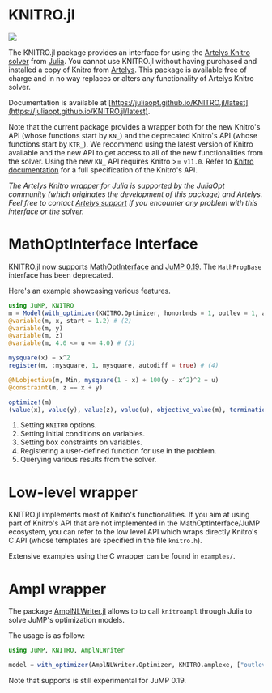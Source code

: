 KNITRO.jl
=========
[![](https://img.shields.io/badge/docs-latest-blue.svg)](https://juliaopt.github.io/KNITRO.jl/latest)

The KNITRO.jl package provides an interface for using the [Artelys Knitro
solver](https://www.artelys.com/knitro) from
[Julia](http://julialang.org/). You cannot use KNITRO.jl without having
purchased and installed a copy of Knitro from [Artelys](https://www.artelys.com/knitro).
This package is available free of charge and in no way replaces or alters any
functionality of Artelys Knitro solver.

Documentation is available at
[https://juliaopt.github.io/KNITRO.jl/latest](https://juliaopt.github.io/KNITRO.jl/latest).

Note that the current package provides a wrapper both for the new Knitro's API
(whose functions start by `KN_`) and the deprecated Knitro's API (whose functions
start by `KTR_`). We recommend using the latest version of Knitro available and
the new API to get access to all of the new functionalities from the solver.
Using the new `KN_` API requires Knitro >= `v11.0`.
Refer to [Knitro documentation](https://www.artelys.com/tools/knitro_doc/3_referenceManual/callableLibraryAPI.html)
for a full specification of the Knitro's API.

*The Artelys Knitro wrapper for Julia is supported by the JuliaOpt
community (which originates the development of this package) and
Artelys. Feel free to contact [Artelys support](mailto:support-knitro@artelys.com) if you encounter
any problem with this interface or the solver.*


MathOptInterface Interface
==========================

KNITRO.jl now supports [MathOptInterface](https://github.com/JuliaOpt/MathOptInterface.jl)
and [JuMP 0.19](https://github.com/JuliaOpt/JuMP.jl). The `MathProgBase` interface has been deprecated. 

 
Here's an example showcasing various features. 

```julia
using JuMP, KNITRO
m = Model(with_optimizer(KNITRO.Optimizer, honorbnds = 1, outlev = 1, algorithm = 4)) # (1)
@variable(m, x, start = 1.2) # (2)
@variable(m, y)
@variable(m, z)
@variable(m, 4.0 <= u <= 4.0) # (3)

mysquare(x) = x^2 
register(m, :mysquare, 1, mysquare, autodiff = true) # (4)

@NLobjective(m, Min, mysquare(1 - x) + 100(y - x^2)^2 + u) 
@constraint(m, z == x + y)

optimize!(m)
(value(x), value(y), value(z), value(u), objective_value(m), termination_status(m)) # (5)
```

1. Setting `KNITRO` options. 
2. Setting initial conditions on variables. 
3. Setting box constraints on variables.
4. Registering a user-defined function for use in the problem. 
5. Querying various results from the solver. 

Low-level wrapper
=================

KNITRO.jl implements most of Knitro's functionalities.
If you aim at using part of Knitro's API that are not implemented
in the MathOptInterface/JuMP ecosystem, you can refer to the low
level API which wraps directly Knitro's C API (whose templates
are specified in the file `knitro.h`).

Extensive examples using the C wrapper can be found in `examples/`.


Ampl wrapper
============

The package [AmplNLWriter.jl](https://github.com/JuliaOpt/AmplNLWriter.jl")
allows to to call `knitroampl` through Julia to solve JuMP's optimization
models.

The usage is as follow:

```julia
using JuMP, KNITRO, AmplNLWriter

model = with_optimizer(AmplNLWriter.Optimizer, KNITRO.amplexe, ["outlev=3"])

```

Note that supports is still experimental for JuMP 0.19.
